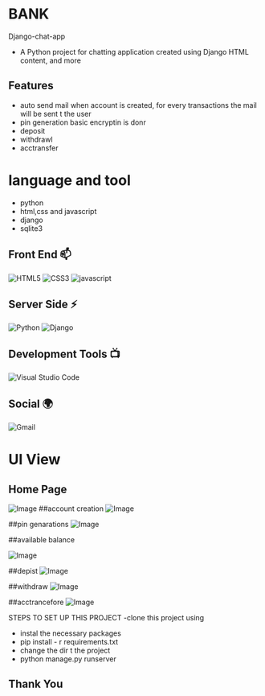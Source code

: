 # BANK


  Django-chat-app
- A Python project for chatting application created using Django HTML content, and more 

 
## Features
- auto send mail when account is created, for every transactions the mail will be sent t the user
- pin generation basic encryptin is donr
-  deposit
-  withdrawl
-  acctransfer

  
# language and tool
- python
- html,css and javascript
- django
- sqlite3

## Front End 📫

![HTML5](https://img.shields.io/badge/html5-%23E34F26.svg?style=for-the-badge&logo=html5&logoColor=white)
![CSS3](https://img.shields.io/badge/css3-%231572B6.svg?style=for-the-badge&logo=css3&logoColor=white)
![javascript](https://img.shields.io/badge/JavaScript-F7DF1E?style=for-the-badge&logo=javascript&logoColor=black)




## Server Side ⚡
![Python](https://img.shields.io/badge/python-3670A0?style=for-the-badge&logo=python&logoColor=ffdd54)
![Django](https://img.shields.io/badge/django-%23092E20.svg?style=for-the-badge&logo=django&logoColor=white)


## Development Tools 📺

![Visual Studio Code](https://img.shields.io/badge/Visual%20Studio%20Code-0078d7.svg?style=for-the-badge&logo=visual-studio-code&logoColor=white)
## Social 🌍

![Gmail](https://img.shields.io/badge/Gmail-D14836?style=for-the-badge&logo=gmail&logoColor=white)



# UI View

## Home Page
![Image](https://github.com/user-attachments/assets/d50b93f4-791f-43c3-b51d-2c08529c326e)
##account creation
![Image](https://github.com/user-attachments/assets/fb159f74-096d-4d8b-9509-8570737557e6)



##pin genarations
![Image](https://github.com/user-attachments/assets/dfb6743c-4ce1-4fb9-b1cd-794a8ee4e553)

##available balance

![Image](https://github.com/user-attachments/assets/6223a61c-d16e-4c1c-9ffb-16b747b96e32)

##depist
![Image](https://github.com/user-attachments/assets/2bc94c49-7df3-45f1-93bb-f1a8884e2aa4)

##withdraw
![Image](https://github.com/user-attachments/assets/212c78c9-76fb-49df-b851-d35573cc3e28)

##acctrancefore
![Image](https://github.com/user-attachments/assets/da45cdcd-2d4e-410d-af33-d82f185a1916)

STEPS TO SET UP THIS PROJECT
-clone this project using 
- instal the necessary packages
- pip install - r requirements.txt
- change the dir t the project
- python manage.py runserver

## Thank You







